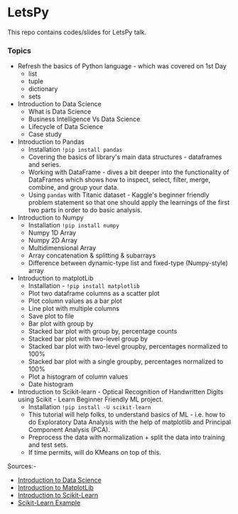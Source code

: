 # LetsPy
This repo contains codes/slides for LetsPy talk.

### Topics
* Refresh the basics of Python language - which was covered on 1st Day
  * list
  * tuple
  * dictionary
  * sets
* Introduction to Data Science 
  * What is Data Science
  * Business Intelligence Vs Data Science
  * Lifecycle of Data Science
  * Case study
* Introduction to Pandas 
  * Installation ``!pip install pandas``
  * Covering the basics of library's main data structures - dataframes and series.
  * Working with DataFrame - dives a bit deeper into the functionality of DataFrames which shows how to inspect, select, filter, merge, combine, and group your data.
  * Using ``pandas`` with Titanic dataset - Kaggle's beginner friendly problem statement so that one should apply the learnings of the first two parts in order to do basic analysis.
* Introduction to Numpy
  * Installation ``!pip install numpy``
  * Numpy 1D Array
  * Numpy 2D Array
  * Multidimensional Array
  * Array concatenation & splitting & subarrays
  * Difference between dynamic-type list and fixed-type (Numpy-style) array 
* Introduction to matplotLib
  * Installation - ``!pip install matplotlib``
  * Plot two dataframe columns as a scatter plot
  * Plot column values as a bar plot
  * Line plot with multiple columns
  * Save plot to file
  * Bar plot with group by
  * Stacked bar plot with group by, percentage counts
  * Stacked bar plot with two-level group by
  * Stacked bar plot with two-level groupby, percentages normalized to 100%
  * Stacked bar plot with a single groupby, percentages normalized to 100%
  * Plot a histogram of column values
  * Date histogram
* Introduction to Scikit-learn - Optical Recognition of Handwritten Digits using Scikit - Learn Beginner Friendly ML project.
  * Installation ``!pip install -U scikit-learn``
  * This tutorial will help folks, to understand basics of ML - i.e. how to do Exploratory Data Analysis with the help of matplotlib and Principal Component Analysis (PCA).
  * Preprocess the data with normalization + split the data into training and test sets.
  * If time permits, will do KMeans on top of this.

Sources:-
* [Introduction to Data Science](https://www.edureka.co/blog/what-is-data-science/)
* [Introduction to MatplotLib](http://queirozf.com/entries/pandas-dataframe-plot-examples-with-matplotlib-pyplot)
* [Introduction to Scikit-Learn](https://www.analyticsvidhya.com/blog/2015/01/scikit-learn-python-machine-learning-tool/)
* [Scikit-Learn Example](https://www.datacamp.com/community/tutorials/machine-learning-python)
